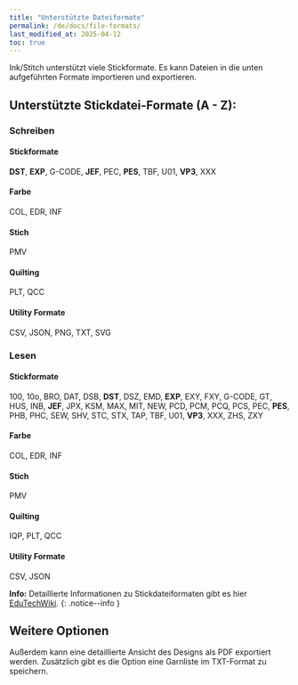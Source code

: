```yaml
---
title: "Unterstützte Dateiformate"
permalink: /de/docs/file-formats/
last_modified_at: 2025-04-12
toc: true
---
```


Ink/Stitch unterstützt viele Stickformate. Es kann Dateien in die unten aufgeführten Formate importieren und exportieren.

## Unterstützte Stickdatei-Formate (A - Z):

### Schreiben

#### Stickformate

**DST**, **EXP**, G-CODE, **JEF**, PEC, **PES**, TBF, U01, **VP3**, XXX

#### Farbe

COL, EDR, INF

#### Stich

PMV

#### Quilting

PLT, QCC

#### Utility Formate

CSV, JSON, PNG, TXT, SVG

### Lesen

#### Stickformate 

100, 10o, BRO, DAT, DSB, **DST**, DSZ, EMD, **EXP**, EXY, FXY, G-CODE, GT, HUS, INB, **JEF**, JPX, KSM, MAX, MIT, NEW, PCD, PCM, PCQ, PCS, PEC, **PES**, PHB, PHC, SEW, SHV, STC, STX, TAP, TBF, U01, **VP3**, XXX, ZHS, ZXY

#### Farbe

COL, EDR, INF

#### Stich

PMV

#### Quilting

IQP, PLT, QCC

#### Utility Formate

CSV, JSON

**Info:** Detaillierte Informationen zu Stickdateiformaten gibt es hier [EduTechWiki](http://edutechwiki.unige.ch/en/Embroidery_format).
{: .notice--info }

## Weitere Optionen

Außerdem kann eine detaillierte Ansicht des Designs als PDF exportiert werden. Zusätzlich gibt es die Option eine Garnliste im TXT-Format zu speichern.
